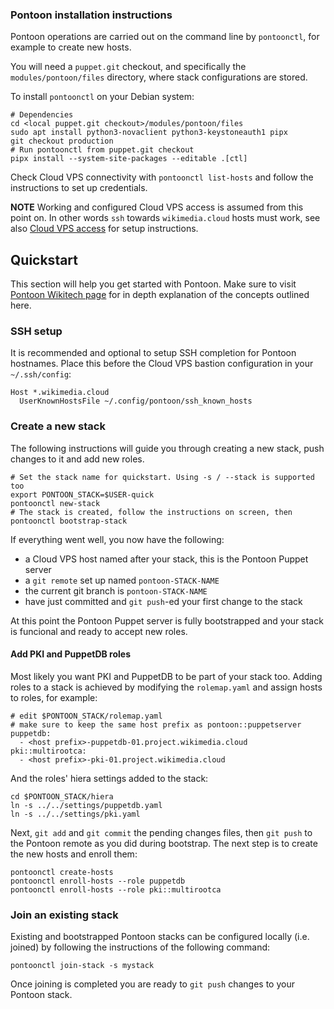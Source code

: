 <!-- SPDX-License-Identifier: Apache-2.0 -->

### Pontoon installation instructions

Pontoon operations are carried out on the command line by `pontoonctl`, for
example to create new hosts.

You will need a `puppet.git` checkout, and specifically the
`modules/pontoon/files` directory, where stack configurations are stored.


To install `pontoonctl` on your Debian system:

    # Dependencies
    cd <local puppet.git checkout>/modules/pontoon/files
    sudo apt install python3-novaclient python3-keystoneauth1 pipx
    git checkout production
    # Run pontoonctl from puppet.git checkout
    pipx install --system-site-packages --editable .[ctl]

Check Cloud VPS connectivity with `pontoonctl list-hosts` and follow the
instructions to set up credentials.

**NOTE** Working and configured Cloud VPS access is assumed from this point on.
In other words `ssh` towards `wikimedia.cloud` hosts must work, see also
[Cloud VPS access](https://wikitech.wikimedia.org/wiki/Help:Accessing_Cloud_VPS_instances)
for setup instructions.

## Quickstart

This section will help you get started with Pontoon. Make sure to visit [Pontoon Wikitech page](https://wikitech.wikimedia.org/wiki/Puppet/Pontoon) for in depth explanation of the concepts outlined here.

### SSH setup

It is recommended and optional to setup SSH completion for Pontoon hostnames.
Place this before the Cloud VPS bastion configuration in your `~/.ssh/config`:

    Host *.wikimedia.cloud
      UserKnownHostsFile ~/.config/pontoon/ssh_known_hosts

### Create a new stack

The following instructions will guide you through creating a new stack, push
changes to it and add new roles.

    # Set the stack name for quickstart. Using -s / --stack is supported too
    export PONTOON_STACK=$USER-quick
    pontoonctl new-stack
    # The stack is created, follow the instructions on screen, then
    pontoonctl bootstrap-stack

If everything went well, you now have the following:
* a Cloud VPS host named after your stack, this is the Pontoon Puppet server
* a `git remote` set up named `pontoon-STACK-NAME`
* the current git branch is `pontoon-STACK-NAME`
* have just committed and `git push`-ed your first change to the stack

At this point the Pontoon Puppet server is fully bootstrapped and your stack is funcional and ready to accept new roles.

#### Add PKI and PuppetDB roles

Most likely you want PKI and PuppetDB to be part of your stack too. Adding roles
to a stack is achieved by modifying the `rolemap.yaml` and assign hosts to
roles, for example:

    # edit $PONTOON_STACK/rolemap.yaml
    # make sure to keep the same host prefix as pontoon::puppetserver
    puppetdb:
      - <host prefix>-puppetdb-01.project.wikimedia.cloud
    pki::multirootca:
      - <host prefix>-pki-01.project.wikimedia.cloud

And the roles' hiera settings added to the stack:

    cd $PONTOON_STACK/hiera
    ln -s ../../settings/puppetdb.yaml
    ln -s ../../settings/pki.yaml

Next, `git add` and `git commit` the pending changes files, then `git push` to
the Pontoon remote as you did during bootstrap. The next step is to create the
new hosts and enroll them:

    pontoonctl create-hosts
    pontoonctl enroll-hosts --role puppetdb
    pontoonctl enroll-hosts --role pki::multirootca

### Join an existing stack

Existing and bootstrapped Pontoon stacks can be configured locally (i.e. joined) by following the instructions of the following command:

    pontoonctl join-stack -s mystack

Once joining is completed you are ready to `git push` changes to your Pontoon stack.
